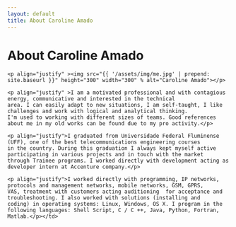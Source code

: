 ```yaml
---
layout: default
title: About Caroline Amado
---
```


<div class="post">
	<h1 class="pageTitle">About Caroline Amado</h1>
	
	<p align="justify" ><img src="{{ '/assets/img/me.jpg' | prepend: site.baseurl }}" height="300" width="300" % alt="Caroline Amado"></p>

	<p align="justify" >I am a motivated professional and with contagious energy, communicative and interested in the technical 
	area. I can easily adapt to new situations, I am self-taught, I like challenges and work with logical and analytical thinking. 
	I'm used to working with different sizes of teams. Good references about me in my old works can be found due to my pro activity.</p>
    
	<p align="justify">I graduated from Universidade Federal Fluminense (UFF), one of the best telecommunications engineering courses 
	in the country. During this graduation I always kept myself active participating in various projects and in touch with the market 
	through Trainee programs. I worked directly with development acting as developer intern at Accenture company.</p>
    
	<p align="justify">I worked directly with programming, IP networks, protocols and management networks, mobile networks, GSM, GPRS, 
	VAS, treatment with customers acting auditioning  for acceptance and troubleshooting. I also worked with solutions (installing and 
	coding) in operating systems: Linux, Windows, OS X. I program in the following languages: Shell Script, C / C ++, Java, Python, Fortran, 
	Matlab.</p></td>
	
</div>
